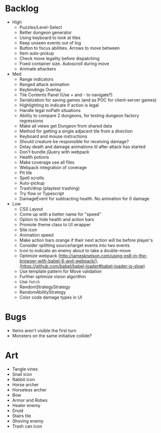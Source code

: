 # Backlog
- High
  - Puzzles/Level-Select
  - Better dungeon generator
  - Using keyboard to look at tiles
  - Keep unseen events out of log
  - Button to focus abilities. Arrows to move between
  - Item auto-pickup
  - Check move legality before dispatching
  - Fixed container size. Autoscroll during move
  - Animate attackers
- Med
  - Range indicators
  - Ranged attack animation
  - Keybindings Overlay
  - Tile Contents Panel (Use + and - to navigate?)
  - Serialization for saving games (and as POC for client-server games)
  - Highlighting to indicate if action is legal
  - Handle legal noPath situations
  - Ability to compare 2 dungeons, for testing dungeon factory regressions
  - Make all views get Dungeon from shared data
  - Method for getting a single adjacent tile from a direction
  - Keyboard and mouse instructions
  - Should creature be responsible for receiving damage?
  - Delay death and damage animations til after attack has started
  - Don't bundle jQuery with webpack
  - Health potions
  - Make coverage use all files
  - Webpack integration of coverage
  - Pit tile
  - Spell scrolls
  - Auto-pickup
  - Trash/drop (playtest trashing)
  - Try flow or Typescript
  - DamageEvent for subtracting health. No animation for 0 damage
- Low
  - CSS Layout
  - Come up with a better name for "speed"
  - Option to hide health and action bars
  - Promote theme class to UI wrapper
  - Site icon
  - Animation speed
  - Make action bars orange if their next action will be before player's
  - Consider splitting source/target events into two events
  - Icon to indicate an enemy about to take a double-move
  - Optimize webpack (http://jamesknelson.com/using-es6-in-the-browser-with-babel-6-and-webpack/), (https://github.com/babel/babel-loader#babel-loader-is-slow)
  - Use template pattern for Move validation
  - Further optimize vision algorithm
  - Use `fetch`
  - RandomStrategyStrategy
  - RandomAbilityStrategy
  - Color code damage types in UI

# Bugs
  - Items aren't visible the first turn
  - Monsters on the same initiative collide?

# Art
  - Tangle vines
  - Snail icon
  - Rabbit icon
  - Horse archer
  - Horseless archer
  - Bow
  - Armor and Robes
  - Healer enemy
  - Druid
  - Stairs tile
  - Shoving enemy
  - Trash can icon

